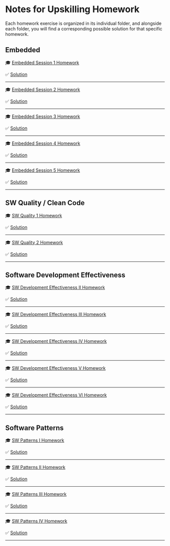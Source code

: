 # Notes for Upskilling Homework

Each homework exercise is organized in its individual folder, and alongside each folder, you will find a corresponding possible solution for that specific homework.

## Embedded

🎓 [Embedded Session 1 Homework](https://github.com/bellmann-engineering/upskilling_homework/blob/master/Embedded_I_Homework/README.md)

:white_check_mark: [Solution](https://github.com/bellmann-engineering/upskilling_homework/blob/master/Embedded_I_HomeworkSolution/README.md)

---

🎓 [Embedded Session 2 Homework](https://github.com/bellmann-engineering/upskilling_homework/blob/master/Embedded_II_Homework/README.md)

:white_check_mark: [Solution](https://github.com/bellmann-engineering/upskilling_homework/blob/master/Embedded_II_HomeworkSolution/README.md)

---

🎓 [Embedded Session 3 Homework](https://github.com/bellmann-engineering/upskilling_homework/blob/master/Embedded_III_Homework/README.md)

:white_check_mark: [Solution](https://github.com/bellmann-engineering/upskilling_homework/blob/master/Embedded_III_HomeworkSolution/README.md)

---

🎓 [Embedded Session 4 Homework](https://github.com/bellmann-engineering/upskilling_homework/blob/master/Embedded_IV_Homework/README.md)

:white_check_mark: [Solution](https://github.com/bellmann-engineering/upskilling_homework/blob/master/Embedded_IV_HomeworkSolution/README.md)

---

🎓 [Embedded Session 5 Homework](https://github.com/bellmann-engineering/upskilling_homework/blob/master/Embedded_V_Homework/README.md)

:white_check_mark: [Solution](https://github.com/bellmann-engineering/upskilling_homework/blob/master/Embedded_V_HomeworkSolution/README.md)

---

## SW Quality / Clean Code

🎓 [SW Quality 1 Homework](https://github.com/bellmann-engineering/upskilling_homework/blob/master/SW_Quality_I_Homework/README.md)

:white_check_mark: [Solution](https://github.com/bellmann-engineering/upskilling_homework/blob/master/SW_Quality_I_HomeworkSolution/README.md)

---

🎓 [SW Quality 2 Homework](https://github.com/bellmann-engineering/upskilling_homework/blob/master/SW_Quality_II_Homework/README.md)

:white_check_mark: [Solution](https://github.com/bellmann-engineering/upskilling_homework/blob/master/SW_Quality_II_HomeworkSolution/README.md)

---

## Software Development Effectiveness

🎓 [SW Development Effectiveness II Homework](https://github.com/bellmann-engineering/upskilling_homework/blob/master/SW_Dev_Effectiveness_II_Homework/README.md)

:white_check_mark: [Solution](https://github.com/bellmann-engineering/upskilling_homework/blob/master/SW_Dev_Effectiveness_II_HomeworkSolution/README.md)

---

🎓 [SW Development Effectiveness III Homework](https://github.com/bellmann-engineering/upskilling_homework/blob/master/SW_Dev_Effectiveness_III_Homework/README.md)

:white_check_mark: [Solution](https://github.com/bellmann-engineering/upskilling_homework/blob/master/SW_Dev_Effectiveness_III_HomeworkSolution/README.md)

---

🎓 [SW Development Effectiveness IV Homework](https://github.com/bellmann-engineering/upskilling_homework/blob/master/SW_Dev_Effectiveness_IV_Homework/README.md)

:white_check_mark: [Solution](https://github.com/bellmann-engineering/upskilling_homework/blob/master/SW_Dev_Effectiveness_IV_HomeworkSolution/README.md)

---

🎓 [SW Development Effectiveness V Homework](https://github.com/bellmann-engineering/upskilling_homework/blob/master/SW_Dev_Effectiveness_V_Homework/README.md)

:white_check_mark: [Solution](https://github.com/bellmann-engineering/upskilling_homework/blob/master/SW_Dev_Effectiveness_V_HomeworkSolution/README.md)

---

🎓 [SW Development Effectiveness VI Homework](https://github.com/bellmann-engineering/upskilling_homework/blob/master/SW_Dev_Effectiveness_VI_Homework/README.md)

:white_check_mark: [Solution](https://github.com/bellmann-engineering/upskilling_homework/blob/master/SW_Dev_Effectiveness_VI_HomeworkSolution/README.md)

---

## Software Patterns

🎓 [SW Patterns I Homework](https://github.com/bellmann-engineering/upskilling_homework/blob/master/Patterns_I_Homework/README.md)

:white_check_mark: [Solution](https://github.com/bellmann-engineering/upskilling_homework/blob/master/Patterns_I_HomeworkSolution/README.md)

---

🎓 [SW Patterns II Homework](https://github.com/bellmann-engineering/upskilling_homework/blob/master/Patterns_II_Homework/README.md)

:white_check_mark: [Solution](https://github.com/bellmann-engineering/upskilling_homework/blob/master/Patterns_II_HomeworkSolution/README.md)

---

🎓 [SW Patterns III Homework](https://github.com/bellmann-engineering/upskilling_homework/blob/master/Patterns_III_Homework/README.md)

:white_check_mark: [Solution](https://github.com/bellmann-engineering/upskilling_homework/blob/master/Patterns_III_HomeworkSolution/README.md)

---

🎓 [SW Patterns IV Homework](https://github.com/bellmann-engineering/upskilling_homework/blob/master/Patterns_IV_Homework/README.md)

:white_check_mark: [Solution](https://github.com/bellmann-engineering/upskilling_homework/blob/master/Patterns_IV_HomeworkSolution/README.md)

---